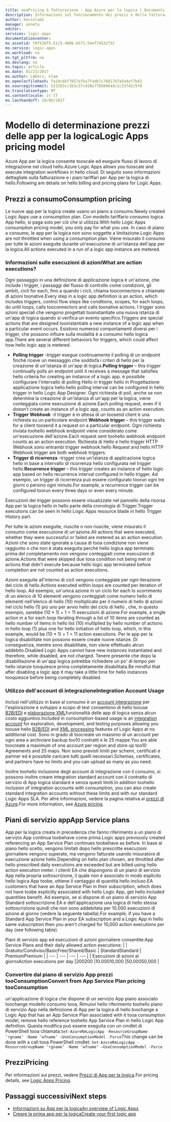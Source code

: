 ```yaml
---
title: aaaPricing & fatturazione - App Azure per la logica | Documenti Microsoft
description: Informazioni sul funzionamento dei prezzi e della fatturazione per App per la logica di Azure.
author: kevinlam1
manager: anneta
editor: 
services: logic-apps
documentationcenter: 
ms.assetid: f8f528f5-51c5-4006-b571-54ef74532f32
ms.service: logic-apps
ms.workload: na
ms.tgt_pltfrm: na
ms.devlang: na
ms.topic: article
ms.date: 01/23/2017
ms.author: LADocs; klam
ms.openlocfilehash: fa10cbbf7657afba7fadb7c76817b7a5e4af7b42
ms.sourcegitcommit: 523283cc1b3c37c428e77850964dc1c33742c5f0
ms.translationtype: MT
ms.contentlocale: it-IT
ms.lasthandoff: 10/06/2017
---
```

# <a name="logic-apps-pricing-model"></a><span data-ttu-id="84bd1-103">Modello di determinazione prezzi delle app per la logica</span><span class="sxs-lookup"><span data-stu-id="84bd1-103">Logic Apps pricing model</span></span>
<span data-ttu-id="84bd1-104">Azure App per la logica consente tooscale ed eseguire flussi di lavoro di integrazione nel cloud hello.</span><span class="sxs-lookup"><span data-stu-id="84bd1-104">Azure Logic Apps allows you tooscale and execute integration workflows in hello cloud.</span></span>  <span data-ttu-id="84bd1-105">Di seguito sono informazioni dettagliate sulla fatturazione e i piani tariffari per App per la logica di hello.</span><span class="sxs-lookup"><span data-stu-id="84bd1-105">Following are details on hello billing and pricing plans for Logic Apps.</span></span>
## <a name="consumption-pricing"></a><span data-ttu-id="84bd1-106">Prezzi a consumo</span><span class="sxs-lookup"><span data-stu-id="84bd1-106">Consumption pricing</span></span>
<span data-ttu-id="84bd1-107">Le nuove app per la logica create usano un piano a consumo.</span><span class="sxs-lookup"><span data-stu-id="84bd1-107">Newly created Logic Apps use a consumption plan.</span></span> <span data-ttu-id="84bd1-108">Con modello tariffario consumo logica App hello, si paga solo per ciò che si utilizza.</span><span class="sxs-lookup"><span data-stu-id="84bd1-108">With hello Logic Apps consumption pricing model, you only pay for what you use.</span></span>  <span data-ttu-id="84bd1-109">In caso di piano a consumo, le app per la logica non sono soggette a limitazione.</span><span class="sxs-lookup"><span data-stu-id="84bd1-109">Logic Apps are not throttled when using a consumption plan.</span></span>
<span data-ttu-id="84bd1-110">Viene misurato il consumo per tutte le azioni eseguite durante un'esecuzione di un'istanza dell'app per la logica.</span><span class="sxs-lookup"><span data-stu-id="84bd1-110">All actions executed in a run of a logic app instance are metered.</span></span>
### <a name="what-are-action-executions"></a><span data-ttu-id="84bd1-111">Informazioni sulle esecuzioni di azioni</span><span class="sxs-lookup"><span data-stu-id="84bd1-111">What are action executions?</span></span>
<span data-ttu-id="84bd1-112">Ogni passaggio in una definizione di applicazione logica è un'azione, che include i trigger, i passaggi del flusso di controllo come condizioni, gli ambiti, cicli for each, fino a quando i cicli, chiama tooconnectors e chiamate di azioni toonative.</span><span class="sxs-lookup"><span data-stu-id="84bd1-112">Every step in a logic app definition is an action, which includes triggers, control flow steps like conditions, scopes, for each loops, do until loops, calls tooconnectors and calls toonative actions.</span></span>
<span data-ttu-id="84bd1-113">I trigger sono azioni speciali che vengono progettati tooinstantiate una nuova istanza di un'app di logica quando si verifica un evento specifico.</span><span class="sxs-lookup"><span data-stu-id="84bd1-113">Triggers are special actions that are designed tooinstantiate a new instance of a logic app when a particular event occurs.</span></span>  <span data-ttu-id="84bd1-114">Esistono numerosi comportamenti diversi per i trigger, che possono influire sulla modalità è a consumo hello logica app.</span><span class="sxs-lookup"><span data-stu-id="84bd1-114">There are several different behaviors for triggers, which could affect how hello logic app is metered.</span></span>
* <span data-ttu-id="84bd1-115">**Polling trigger** -trigger esegue continuamente il polling di un endpoint finché riceve un messaggio che soddisfa i criteri di hello per la creazione di un'istanza di un'app di logica.</span><span class="sxs-lookup"><span data-stu-id="84bd1-115">**Polling trigger** – this trigger continually polls an endpoint until it receives a message that satisfies hello criteria for creating an instance of a logic app.</span></span>  <span data-ttu-id="84bd1-116">è possibile configurare l'intervallo di polling Hello in trigger hello in Progettazione applicazione logica hello.</span><span class="sxs-lookup"><span data-stu-id="84bd1-116">hello polling interval can be configured in hello trigger in hello Logic App Designer.</span></span>  <span data-ttu-id="84bd1-117">Ogni richiesta di poll, anche se non determina la creazione di un'istanza di un'app per la logica, viene conteggiata come esecuzione di azione.</span><span class="sxs-lookup"><span data-stu-id="84bd1-117">Each polling request, even if it doesn’t create an instance of a logic app, counts as an action execution.</span></span>
* <span data-ttu-id="84bd1-118">**Trigger Webhook** -il trigger è in attesa di un toosend client è una richiesta su un particolare endpoint.</span><span class="sxs-lookup"><span data-stu-id="84bd1-118">**Webhook trigger** – this trigger waits for a client toosend it a request on a particular endpoint.</span></span>  <span data-ttu-id="84bd1-119">Ogni richiesta inviata toohello webhook endpoint viene considerato come un'esecuzione dell'azione.</span><span class="sxs-lookup"><span data-stu-id="84bd1-119">Each request sent toohello webhook endpoint counts as an action execution.</span></span> <span data-ttu-id="84bd1-120">Richiesta di Hello e hello trigger HTTP Webhook sono entrambi trigger webhook.</span><span class="sxs-lookup"><span data-stu-id="84bd1-120">hello Request and hello HTTP Webhook trigger are both webhook triggers.</span></span>
* <span data-ttu-id="84bd1-121">**Trigger di ricorrenza** -trigger crea un'istanza di applicazione logica hello in base a intervallo di ricorrenza hello configurata nel trigger hello.</span><span class="sxs-lookup"><span data-stu-id="84bd1-121">**Recurrence trigger** – this trigger creates an instance of hello logic app based on hello recurrence interval configured in hello trigger.</span></span>  <span data-ttu-id="84bd1-122">Ad esempio, un trigger di ricorrenza può essere configurato toorun ogni tre giorni o persino ogni minuto.</span><span class="sxs-lookup"><span data-stu-id="84bd1-122">For example, a recurrence trigger can be configured toorun every three days or even every minute.</span></span>

<span data-ttu-id="84bd1-123">Esecuzioni dei trigger possono essere visualizzate nel pannello della risorsa App per la logica hello in hello parte della cronologia di Trigger.</span><span class="sxs-lookup"><span data-stu-id="84bd1-123">Trigger executions can be seen in hello Logic Apps resource blade in hello Trigger History part.</span></span>

<span data-ttu-id="84bd1-124">Per tutte le azioni eseguite, riuscite o non riuscite, viene misurato il consumo come esecuzione di un'azione.</span><span class="sxs-lookup"><span data-stu-id="84bd1-124">All actions that were executed, whether they were successful or failed are metered as an action execution.</span></span>  <span data-ttu-id="84bd1-125">Azioni che sono state ignorate a causa di tooa condizione non viene raggiunto o che non è stata eseguita perché hello logica app terminato prima del completamento non vengono conteggiati come esecuzioni di azione.</span><span class="sxs-lookup"><span data-stu-id="84bd1-125">Actions that were skipped due tooa condition not being met or actions that didn’t execute because hello logic app terminated before completion are not counted as action executions.</span></span>

<span data-ttu-id="84bd1-126">Azioni eseguite all'interno di cicli vengono conteggiate per ogni iterazione del ciclo di hello.</span><span class="sxs-lookup"><span data-stu-id="84bd1-126">Actions executed within loops are counted per iteration of hello loop.</span></span>  <span data-ttu-id="84bd1-127">Ad esempio, un'unica azione in un ciclo for each lo scorrimento di un elenco di 10 elementi vengono conteggiati come numero hello di elementi nell'elenco di hello (10) moltiplicato per il numero di hello di azioni nel ciclo hello (1) più uno per avvio hello del ciclo di hello , che, in questo esempio, sarebbe (10 * 1) + 1 = 11 esecuzioni di azione.</span><span class="sxs-lookup"><span data-stu-id="84bd1-127">For example, a single action in a for each loop iterating through a list of 10 items are counted as hello number of items in hello list (10) multiplied by hello number of actions in hello loop (1) plus one for hello initiation of hello loop, which, in this example, would be (10 * 1) + 1 = 11 action executions.</span></span>
<span data-ttu-id="84bd1-128">Per le app per la logica disabilitate non possono essere create nuove istanze. Di conseguenza, mentre sono disabilitate, non viene effettuato alcun addebito.</span><span class="sxs-lookup"><span data-stu-id="84bd1-128">Disabled Logic Apps cannot have new instances instantiated and therefore, while disabled, are not charged.</span></span>  <span data-ttu-id="84bd1-129">Tenere presente che dopo la disabilitazione di un'app logica potrebbe richiedere un po' di tempo per hello istanze tooquiesce prima completamente disabilitata.</span><span class="sxs-lookup"><span data-stu-id="84bd1-129">Be mindful that after disabling a logic app it may take a little time for hello instances tooquiesce before being completely disabled.</span></span>
### <a name="integration-account-usage"></a><span data-ttu-id="84bd1-130">Utilizzo dell'account di integrazione</span><span class="sxs-lookup"><span data-stu-id="84bd1-130">Integration Account Usage</span></span>
<span data-ttu-id="84bd1-131">Inclusi nell'utilizzo in base al consumo è un [account integrazione](logic-apps-enterprise-integration-create-integration-account.md) per l'esplorazione e sviluppo a scopo di test consentono di hello toouse [B2B/EDI](logic-apps-enterprise-integration-b2b.md) e [elaborazione XML](logic-apps-enterprise-integration-xml.md)funzionalità delle app di logica senza alcun costo aggiuntivo.</span><span class="sxs-lookup"><span data-stu-id="84bd1-131">Included in consumption-based usage is an [integration account](logic-apps-enterprise-integration-create-integration-account.md) for exploration, development, and testing purposes allowing you toouse hello [B2B/EDI](logic-apps-enterprise-integration-b2b.md) and [XML processing](logic-apps-enterprise-integration-xml.md) features of Logic Apps at no additional cost.</span></span> <span data-ttu-id="84bd1-132">Sono in grado di toocreate un massimo di un account per ogni area e archiviare backup too10 contratti e le 25 mappe.</span><span class="sxs-lookup"><span data-stu-id="84bd1-132">You are able toocreate a maximum of one account per region and store up too10 Agreements and 25 maps.</span></span> <span data-ttu-id="84bd1-133">Non sono previsti limiti per schemi, certificati e partner ed è possibile caricare tutti quelli necessari.</span><span class="sxs-lookup"><span data-stu-id="84bd1-133">Schemas, certificates, and partners have no limits and you can upload as many as you need.</span></span>

<span data-ttu-id="84bd1-134">Inoltre toohello inclusione degli account di integrazione con il consumo, si possono inoltre creare integration standard account con il contratto di servizio di App logica standard e senza questi limiti.</span><span class="sxs-lookup"><span data-stu-id="84bd1-134">In addition toohello inclusion of integration accounts with consumption, you can also create standard integration accounts without these limits and with our standard Logic Apps SLA.</span></span> <span data-ttu-id="84bd1-135">Per altre informazioni, vedere la pagina relativa ai [prezzi di Azure](https://azure.microsoft.com/pricing/details/logic-apps).</span><span class="sxs-lookup"><span data-stu-id="84bd1-135">For more information, see [Azure pricing](https://azure.microsoft.com/pricing/details/logic-apps).</span></span>

## <a name="app-service-plans"></a><span data-ttu-id="84bd1-136">Piani di servizio app</span><span class="sxs-lookup"><span data-stu-id="84bd1-136">App Service plans</span></span>
<span data-ttu-id="84bd1-137">App per la logica creata in precedenza che fanno riferimento a un piano di servizio App continua toobehave come prima.</span><span class="sxs-lookup"><span data-stu-id="84bd1-137">Logic apps previously created referencing an App Service Plan continues toobehave as before.</span></span> <span data-ttu-id="84bd1-138">In base al piano hello scelto, vengono limitati dopo hello prescritte esecuzioni giornaliere vengono superate, ma vengono fatturate usando misuratore di esecuzione azione hello.</span><span class="sxs-lookup"><span data-stu-id="84bd1-138">Depending on hello plan chosen, are throttled after hello prescribed daily executions are exceeded but are billed using hello action execution meter.</span></span>
<span data-ttu-id="84bd1-139">I clienti EA che dispongono di un piano di servizio App nella propria sottoscrizione, il quale non è associato in modo esplicito hello logica App toobe, ottiene il vantaggio di quantità hello incluso.</span><span class="sxs-lookup"><span data-stu-id="84bd1-139">EA customers that have an App Service Plan in their subscription, which does not have toobe explicitly associated with hello Logic App, get hello included quantities benefit.</span></span>  <span data-ttu-id="84bd1-140">Ad esempio, se si dispone di un piano di servizio App Standard sottoscrizione EA e dell'applicazione una logica di hello stessa sottoscrizione quindi che non sono addebitata per 10.000 esecuzioni di azione al giorno (vedere la seguente tabella).</span><span class="sxs-lookup"><span data-stu-id="84bd1-140">For example, if you have a Standard App Service Plan in your EA subscription and a Logic App in hello same subscription then you aren't charged for 10,000 action executions per day (see following table).</span></span> 

<span data-ttu-id="84bd1-141">Piani di servizio app ed esecuzioni di azioni giornaliere consentite:</span><span class="sxs-lookup"><span data-stu-id="84bd1-141">App Service Plans and their daily allowed action executions:</span></span>
|  | <span data-ttu-id="84bd1-142">Gratuito/Condiviso/Basic</span><span class="sxs-lookup"><span data-stu-id="84bd1-142">Free/Shared/Basic</span></span> | <span data-ttu-id="84bd1-143">Standard</span><span class="sxs-lookup"><span data-stu-id="84bd1-143">Standard</span></span> | <span data-ttu-id="84bd1-144">Premium</span><span class="sxs-lookup"><span data-stu-id="84bd1-144">Premium</span></span> |
| --- | --- | --- | --- |
| <span data-ttu-id="84bd1-145">Esecuzioni di azioni al giorno</span><span class="sxs-lookup"><span data-stu-id="84bd1-145">Action executions per day</span></span> |<span data-ttu-id="84bd1-146">200</span><span class="sxs-lookup"><span data-stu-id="84bd1-146">200</span></span> |<span data-ttu-id="84bd1-147">10.000</span><span class="sxs-lookup"><span data-stu-id="84bd1-147">10,000</span></span> |<span data-ttu-id="84bd1-148">50.000</span><span class="sxs-lookup"><span data-stu-id="84bd1-148">50,000</span></span> |
### <a name="convert-from-app-service-plan-pricing-tooconsumption"></a><span data-ttu-id="84bd1-149">Convertire dal piano di servizio App prezzi tooConsumption</span><span class="sxs-lookup"><span data-stu-id="84bd1-149">Convert from App Service Plan pricing tooConsumption</span></span>
<span data-ttu-id="84bd1-150">un'applicazione di logica che dispone di un servizio App piano associato toochange modello consumo tooa, Rimuovi hello riferimento toohello piano di servizio App nella definizione di App per la logica di hello.</span><span class="sxs-lookup"><span data-stu-id="84bd1-150">toochange a Logic App that has an App Service Plan associated with it tooa consumption model, remove hello reference toohello App Service Plan in hello Logic App definition.</span></span>  <span data-ttu-id="84bd1-151">Questa modifica può essere eseguita con un cmdlet di PowerShell tooa chiamata:`Set-AzureRmLogicApp -ResourceGroupName ‘rgname’ -Name ‘wfname’ –UseConsumptionModel -Force`</span><span class="sxs-lookup"><span data-stu-id="84bd1-151">This change can be done with a call tooa PowerShell cmdlet: `Set-AzureRmLogicApp -ResourceGroupName ‘rgname’ -Name ‘wfname’ –UseConsumptionModel -Force`</span></span>
## <a name="pricing"></a><span data-ttu-id="84bd1-152">Prezzi</span><span class="sxs-lookup"><span data-stu-id="84bd1-152">Pricing</span></span>
<span data-ttu-id="84bd1-153">Per informazioni sui prezzi, vedere [Prezzi di App per la logica](https://azure.microsoft.com/pricing/details/logic-apps).</span><span class="sxs-lookup"><span data-stu-id="84bd1-153">For pricing details, see [Logic Apps Pricing](https://azure.microsoft.com/pricing/details/logic-apps).</span></span>

## <a name="next-steps"></a><span data-ttu-id="84bd1-154">Passaggi successivi</span><span class="sxs-lookup"><span data-stu-id="84bd1-154">Next steps</span></span>
* <span data-ttu-id="84bd1-155">[Informazioni su App per la logica][whatis]</span><span class="sxs-lookup"><span data-stu-id="84bd1-155">[An overview of Logic Apps][whatis]</span></span>
* <span data-ttu-id="84bd1-156">[Creare la prima app per la logica][create]</span><span class="sxs-lookup"><span data-stu-id="84bd1-156">[Create your first logic app][create]</span></span>

[pricing]: https://azure.microsoft.com/pricing/details/logic-apps/
[whatis]: logic-apps-what-are-logic-apps.md
[create]: logic-apps-create-a-logic-app.md

